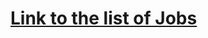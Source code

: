 # [Link to the list of Jobs ](https://docs.google.com/spreadsheets/d/1evlTQYFrQgVEXmRB8dvV9UASXXf5mvTdq_-W_6KhQaY/edit?usp=sharing)
